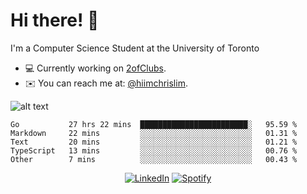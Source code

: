# Hi there! 👋
I'm a Computer Science Student at the University of Toronto

- 💻 Currently working on [2ofClubs](https://github.com/2-of-clubs).
- ✉️ You can reach me at: [@hiimchrislim](mailto:hello@hiimchrislim.co).

![alt text](https://user-images.githubusercontent.com/24628243/87171758-22f18c00-c2a1-11ea-9d8d-2777e59004b4.png "2ofClubs Logo")

<!--START_SECTION:waka-->
```text
Go           27 hrs 22 mins  ████████████████████████░   95.59 % 
Markdown     22 mins         ░░░░░░░░░░░░░░░░░░░░░░░░░   01.31 % 
Text         20 mins         ░░░░░░░░░░░░░░░░░░░░░░░░░   01.21 % 
TypeScript   13 mins         ░░░░░░░░░░░░░░░░░░░░░░░░░   00.76 % 
Other        7 mins          ░░░░░░░░░░░░░░░░░░░░░░░░░   00.43 %
```
<!--END_SECTION:waka-->

<div align="center">
<a href="https://www.linkedin.com/in/hiimchrislim" target="_blank"><img src="https://img.shields.io/badge/LinkedIn-%230077B5.svg?&style=flat-square&logo=linkedin&logoColor=white" alt="LinkedIn"></a>
<a href="https://open.spotify.com/user/clim1231" target="_blank"><img src="https://img.shields.io/badge/Spotify-%231ED760.svg?&style=flat-square&logo=spotify&logoColor=white" alt="Spotify"></a>

</div>
